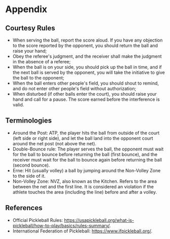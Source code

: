 # Appendix

## Courtesy Rules

* When serving the ball, report the score aloud. If you have any objection to the score reported by the opponent, you should return the ball and raise your hand;
* Obey the referee's judgment, and the receiver shall make the judgment in the absence of a referee;
* When the ball is on your side, you should pick up the ball in time, and if the next ball is served by the opponent, you will take the initiative to give the ball to the opponent;
* When the ball enters other people's field, you should shout to remind, and do not enter other people's field without authorization;
* When disturbed (if other balls enter the court), you should raise your hand and call for a pause. The score earned before the interference is valid.


## Terminologies

* Around the Post: ATP, the player hits the ball from outside of the court (left side or right side), and let the ball land into the opponent court around the net post (not above the net).
* Double-Bounce rule: The player serves the ball, the opponent must wait for the ball to bounce before returning the ball (first bounce), and the receiver must wait for the ball to bounce again before returning the ball (second bounce).
* Erne: Hit (usually volley) a ball by jumping around the Non-Volley Zone to the side of it.
* Non-Volley Zone: NVZ, also known as the Kitchen. Refers to the area between the net and the first line. It is considered an violation if the athlete touches the area (including the line) before and after a volley.

## References

* Official Pickleball Rules: https://usapickleball.org/what-is-pickleball/how-to-play/basics/rules-summary/.
* International Federation of Pickleball: https://www.ifpickleball.org/.